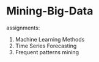 # Mining-Big-Data

assignments:
1. Machine Learning Methods
2. Time Series Forecasting
3. Frequent patterns mining
